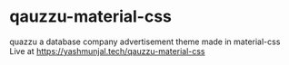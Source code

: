 # qauzzu-material-css
quazzu a database company advertisement theme made in material-css
Live at https://yashmunjal.tech/qauzzu-material-css
